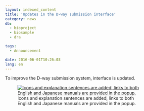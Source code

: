 ```yaml
---
layout: indexed_content
title: 'Updates in the D-way submission interface'
category: news
db:
  - bioproject
  - biosample
  - dra

tags:
  - Announcement

date: 2016-06-01T10:26:03
lang: en
---
```


<p>To improve the D-way submission system, interface is updated.</p>
<figure><a href="/images/news/news20160601.jpg" title="Icons and explanation sentences are added, links to both English and Japanese manuals are provided in the popup."><img src="/images/news/news20160601.jpg" title="Icons and explanation sentences are added, links to both English and Japanese manuals are provided in the popup." class="w500"></a>
    <figcaption class="caption">Icons and explanation sentences are added, links to both English and Japanese manuals are provided in the popup.</figcaption>
</figure>
